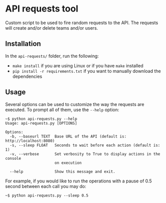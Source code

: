 # API requests tool

Custom script to be used to fire random requests to the API. The requests will
create and/or delete teams and/or users.

## Installation

In the `api-requests/` folder, run the following:

- `make install` if you are using Linux or if you have `make` installed
- `pip install -r requirements.txt` if you want to manually download the
  dependencies

## Usage

Several options can be used to customize the way the requests are executed. To
prompt all of them, use the `--help` option:

```console
~$ python api-requests.py --help      
Usage: api-requests.py [OPTIONS]

Options:
  -b, --baseurl TEXT  Base URL of the API (default is: http://localhost:8080)
  -s, --sleep FLOAT   Seconds to wait before each action (default is: 1)     
  -v, --verbose       Set verbosity to True to display actions in the console
                      on execution

  --help              Show this message and exit.
```

For example, if you would like to run the operations with a pause of 0.5 second
between each call you may do:

```console
~$ python api-requests.py --sleep 0.5
```
